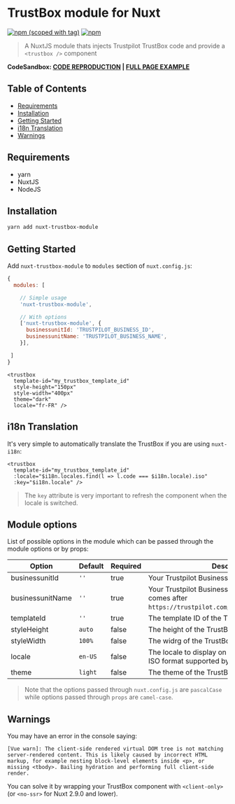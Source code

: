 # TrustBox module for Nuxt

[![npm (scoped with tag)](https://img.shields.io/npm/v/nuxt-trustbox-module/latest.svg)](https://npmjs.com/package/nuxt-trustbox-module)
[![npm](https://img.shields.io/npm/dt/nuxt-trustbox-module.svg)](https://npmjs.com/package/nuxt-trustbox-module)

> A NuxtJS module thats injects Trustpilot TrustBox code and provide a `<trustbox />` component

**CodeSandbox: [CODE REPRODUCTION](https://codesandbox.io/s/nuxt-trustbox-module-example-yzm19) | [FULL PAGE EXAMPLE](https://yzm19.sse.codesandbox.io/)**

## Table of Contents

* [Requirements](#requirements)
* [Installation](#installation)
* [Getting Started](#getting-started)
* [i18n Translation](#with-i18n)
* [Warnings](#warnings)

## Requirements

* yarn
* NuxtJS
* NodeJS

## Installation

```bash
yarn add nuxt-trustbox-module
```

## Getting Started

Add `nuxt-trustbox-module` to `modules` section of `nuxt.config.js`:

```js
{
  modules: [

    // Simple usage
    'nuxt-trustbox-module',

    // With options
    ['nuxt-trustbox-module', {
      businessunitId: 'TRUSTPILOT_BUSINESS_ID',
      businessunitName: 'TRUSTPILOT_BUSINESS_NAME',
    }],

 ]
}
```

```vue
<trustbox
  template-id="my_trustbox_template_id"
  style-height="150px"
  style-width="400px"
  theme="dark"
  locale="fr-FR" />
```

## i18n Translation

It's very simple to automatically translate the TrustBox if you are using `nuxt-i18n`:

```vue
<trustbox
  template-id="my_trustbox_template_id"
  :locale="$i18n.locales.find(l => l.code === $i18n.locale).iso"
  :key="$i18n.locale" />
```

> The `key` attribute is very important to refresh the component when the locale is switched.

## Module options

List of possible options in the module which can be passed through the module options or by props:

| Option              | Default  | Required | Description                                                                                                       |
|---------------------|----------|----------|-------------------------------------------------------------------------------------------------------------------|
| businessunitId      | `''`     | true     | Your Trustpilot Business ID, you can find it [here](https://businessapp.b2b.trustpilot.com/#/trustbox/library).   |
| businessunitName    | `''`     | true     | Your Trustpilot Business Name/URL, it's what comes after `https://trustpilot.com/review/businessunitName`.        |
| templateId          | `''`     | true     | The template ID of the TrustBox.                                                                                  |
| styleHeight         | `auto`   | false    | The height of the TrustBox.                                                                                       |
| styleWidth          | `100%`   | false    | The widrg of the TrustBox.                                                                                        |
| locale              | `en-US`  | false    | The locale to display on the TrustBox into a valid ISO format supported by Trustpilot.                            |
| theme               | `light`  | false    | The theme of the TrustBox (can be `light` or `dark`).                                                             |

> Note that the options passed through `nuxt.config.js` are `pascalCase` while options passed through `props` are `camel-case`. 

## Warnings

You may have an error in the console saying:

```
[Vue warn]: The client-side rendered virtual DOM tree is not matching server-rendered content. This is likely caused by incorrect HTML markup, for example nesting block-level elements inside <p>, or missing <tbody>. Bailing hydration and performing full client-side render.
```

You can solve it by wrapping your TrustBox component with `<client-only>` (or `<no-ssr>` for Nuxt 2.9.0 and lower).
